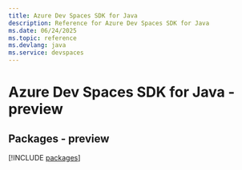 ```yaml
---
title: Azure Dev Spaces SDK for Java
description: Reference for Azure Dev Spaces SDK for Java
ms.date: 06/24/2025
ms.topic: reference
ms.devlang: java
ms.service: devspaces
---
```

# Azure Dev Spaces SDK for Java - preview
## Packages - preview
[!INCLUDE [packages](dev-spaces-index.md)]
